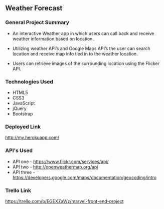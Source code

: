 ## Weather Forecast

### General Project Summary

* An interactive Weather app in which users can call back and receive weather information based on location.  

* Utilizing weather API’s and Google Maps API’s the user can search location and receive map info tied in to the weather location. 

* Users can retrieve images of the surrounding location using the Flicker API.   




### Technologies Used
* HTML5 
* CSS3 
* JavaScript 
* jQuery 
* Bootstrap 

### Deployed Link
http://my.herokuapp.com/

### API's Used
- API one - https://www.flickr.com/services/api/
- API two - http://openweathermap.org/api
- API three - https://developers.google.com/maps/documentation/geocoding/intro

### Trello Link
https://trello.com/b/EGEXZaWz/marvel-front-end-project
